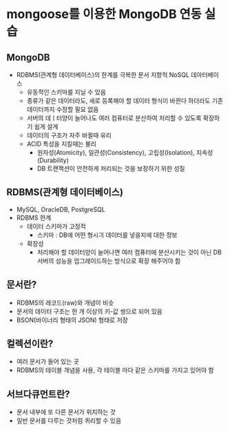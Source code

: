 # mongoose를 이용한 MongoDB 연동 실습

## MongoDB
* RDBMS(관계형 데이터베이스)의 한계를 극복한 문서 지향적 NoSQL 데아터베이스
    - 유동적인 스키마를 지닐 수 있음
    - 종류가 같은 데이터라도, 새로 등록해야 할 데이터 형식이 바뀐다 하더라도 기존 데이터까지 수정할 필요 없음
    - 서버의 데ㅣ터양이 늘어나도 여러 컴퓨터로 분산하여 처리할 수 있도록 확장하기 쉽게 설계
    - 데이터의 구조가 자주 바뀔때 유리
    - ACID 특성을 지킬때는 불리
        + 원자성(Atomicity), 일관성(Consistency), 고립성(Isolation), 지속성(Durability)
        + DB 트랜잭션이 안전하게 처리되는 것을 보장하기 위한 성질

## RDBMS(관계형 데이터베이스)
* MySQL, OracleDB, PostgreSQL
* RDBMS 한계
    - 데이터 스키마가 고정적
        + 스키마 : DB에 어떤 형시긔 데이터를 넣을지에 대한 정보
    - 확장성
        + 처리해야 할 데이터양이 늘어나면 여러 컴퓨터에 분산시키는 것이 아닌 DB 서버의 성능을 업그레이드하는 방식으로 확장 해주어야 함

## 문서란?
* RDBMS의 레코드(raw)와 개념이 비슷
* 문서의 데이터 구조는 한 개 이상의 키-값 쌍으로 되어 있음
* BSON(바이너리 형태의 JSON) 형태로 저장

## 컬렉션이란?
* 여러 문서가 들어 있는 곳
* RDBMS의 테이블 개념을 사용, 각 테이블 마다 같은 스키마를 가지고 있어야 함

## 서브다큐먼트란?
* 문서 내부에 또 다른 문서가 위치하는 것
* 일반 문서를 다루는 것처럼 퀴리할 수 있음